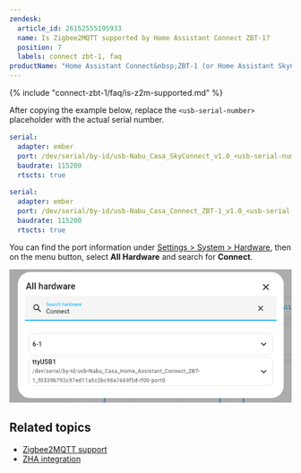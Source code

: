 ```yaml
---
zendesk:
  article_id: 26152555195933
  name: Is Zigbee2MQTT supported by Home Assistant Connect ZBT-1?
  position: 7
  labels: connect zbt-1, faq
productName: "Home Assistant Connect&nbsp;ZBT-1 (or Home Assistant SkyConnect, if you have that variant)"
---
```


{% include "connect-zbt-1/faq/is-z2m-supported.md" %}

After copying the example below, replace the `<usb-serial-number>` placeholder with the actual serial number.

```yaml
serial:
  adapter: ember
  port: /dev/serial/by-id/usb-Nabu_Casa_SkyConnect_v1.0_<usb-serial-number>-if00-port0
  baudrate: 115200
  rtscts: true
```

```yaml
serial:
  adapter: ember
  port: /dev/serial/by-id/usb-Nabu_Casa_Connect_ZBT-1_v1.0_<usb-serial-number>-if00-port0
  baudrate: 115200
  rtscts: true
```

You can find the port information under [Settings > System > Hardware](https://my.home-assistant.io/redirect/hardware/), then on the menu button, select **All Hardware** and search for **Connect**.

![Connect ZBT-1 Identification](/static/img/connect-zbt-1/connect-zbt-1-id.png)

## Related topics

- [Zigbee2MQTT support](https://www.zigbee2mqtt.io/guide/adapters/#recommended)
- [ZHA integration](https://www.home-assistant.io/integrations/zha/)